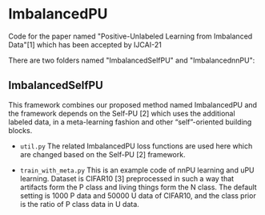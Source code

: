 # ImbalancedPU
Code for the paper named "Positive-Unlabeled Learning from Imbalanced Data"[1] which has been accepted by IJCAI-21

There are two folders named "ImbalancedSelfPU" and "ImbalancednnPU": 

## ImbalancedSelfPU

This framework combines our proposed method named ImbalancedPU and the framework depends on the Self-PU [2] which uses the additional labeled data, in a meta-learning fashion and other “self”-oriented building blocks.

* ```util.py``` The related ImbalancedPU loss functions are used here which are changed based on the Self-PU  [2] framework.

* ```train_with_meta.py``` This is an example code of nnPU learning and uPU learning. 
Dataset is CIFAR10 [3] preprocessed in such a way that artifacts form the P class and living things form the N class.
The default setting is 1000 P data and 50000 U data of CIFAR10, and the class prior is the ratio of P class data in U data.
